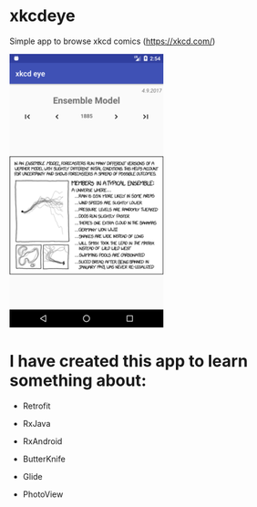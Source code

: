 # xkcdeye
Simple app to browse xkcd comics (https://xkcd.com/)

![Screenshot](https://raw.githubusercontent.com/stolarekpiotr/xkcdeye/master/screenshot.png)

# I have created this app to learn something about:

- Retrofit

- RxJava

- RxAndroid

- ButterKnife

- Glide

- PhotoView
